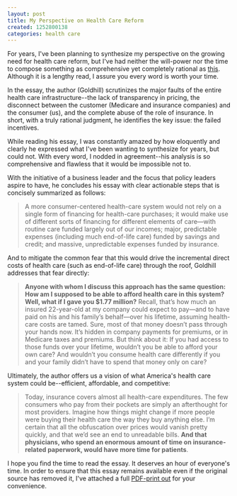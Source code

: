 ```yaml
---
layout: post
title: My Perspective on Health Care Reform
created: 1252800138
categories: health care
---
```

For years, I've been planning to synthesize my perspective on the growing need for health care reform, but I've had neither the will-power nor the time to compose something as comprehensive yet completely rational as [this](http://www.theatlantic.com/doc/200909/health-care). Although it is a lengthy read, I assure you every word is worth your time.

In the essay, the author (Goldhill) scrutinizes the major faults of the entire health care infrastructure--the lack of transparency in pricing, the disconnect between the customer (Medicare and insurance companies) and the consumer (us), and the complete abuse of the role of insurance. In short, with a truly rational judgment, he identifies the key issue: the failed incentives.

While reading his essay, I was constantly amazed by how eloquently and clearly he expressed what I've been wanting to synthesize for years, but could not. With every word, I nodded in agreement--his analysis is so comprehensive and flawless that it would be impossible not to.

With the initiative of a business leader and the focus that policy leaders aspire to have, he concludes his essay with clear actionable steps that is concisely summarized as follows:

> A more consumer-centered health-care system would not rely on a single form of financing for health-care purchases; it would make use of different sorts of financing for different elements of care—with routine care funded largely out of our incomes; major, predictable expenses (including much end-of-life care) funded by savings and credit; and massive, unpredictable expenses funded by insurance.

And to mitigate the common fear that this would drive the incremental direct costs of health care (such as end-of-life care) through the roof, Goldhill addresses that fear directly:

> **Anyone with whom I discuss this approach has the same question: How am I supposed to be able to afford health care in this system? Well, what if I gave you $1.77 million?** Recall, that’s how much an insured 22-year-old at my company could expect to pay—and to have paid on his and his family’s behalf—over his lifetime, assuming health-care costs are tamed. Sure, most of that money doesn’t pass through your hands now. It’s hidden in company payments for premiums, or in Medicare taxes and premiums. But think about it: If you had access to those funds over your lifetime, wouldn’t you be able to afford your own care? And wouldn’t you consume health care differently if you and your family didn’t have to spend that money only on care?

Ultimately, the author offers us a vision of what America's health care system could be--efficient, affordable, and competitive:

> Today, insurance covers almost all health-care expenditures. The few consumers who pay from their pockets are simply an afterthought for most providers. Imagine how things might change if more people were buying their health care the way they buy anything else. I’m certain that all the obfuscation over prices would vanish pretty quickly, and that we’d see an end to unreadable bills. **And that physicians, who spend an enormous amount of time on insurance-related paperwork, would have more time for patients**.

I hope you find the time to read the essay. It deserves an hour of everyone's time. In order to ensure that this essay remains available even if the original source has removed it, I've attached a full [PDF-print out](/uploads/HealthCareDavidGoldhill.pdf) for your convenience.
